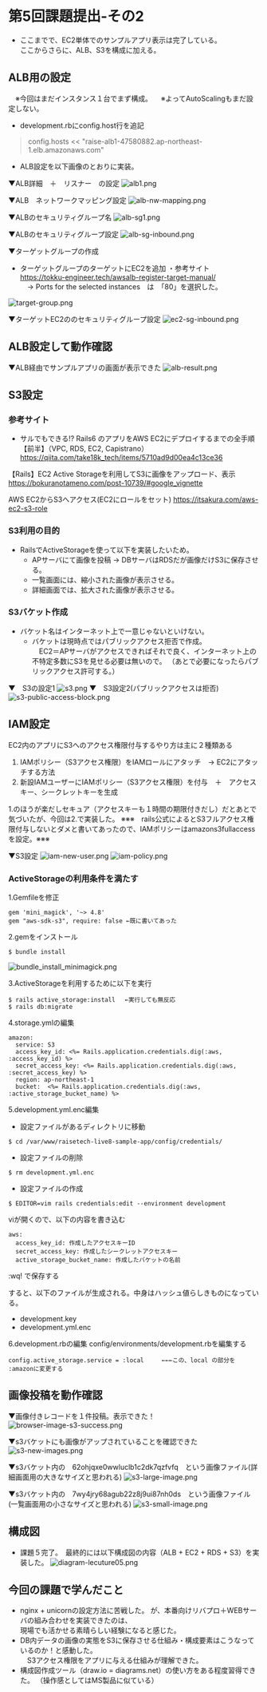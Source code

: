 # 第5回課題提出-その2

- ここまでで、EC2単体でのサンプルアプリ表示は完了している。  
ここからさらに、ALB、S3を構成に加える。

## ALB用の設定
　※今回はまだインスタンス１台でまず構成。
　※よってAutoScalingもまだ設定しない。

- development.rbにconfig.host行を追記	
> config.hosts << "raise-alb1-47580882.ap-northeast-1.elb.amazonaws.com"  

- ALB設定を以下画像のとおりに実装。  

▼ALB詳細　＋　リスナー　の設定
![alb1.png](./files/alb1.png)

▼ALB　ネットワークマッピング設定
![alb-nw-mapping.png](./files/alb-nw-mapping.png)

▼ALBのセキュリティグループ名
![alb-sg1.png](./files/alb-sg1.png)

▼ALBのセキュリティグループ設定
![alb-sg-inbound.png](./files/alb-sg-inbound.png)

▼ターゲットグループの作成
- ターゲットグループのターゲットにEC2を追加
・参考サイト　https://tokku-engineer.tech/awsalb-register-target-manual/  
　→ Ports for the selected instances　は　「80」を選択した。

![target-group.png](./files/target-group.png)


▼ターゲットEC2ののセキュリティグループ設定
![ec2-sg-inbound.png](./files/ec2-sg-inbound.png)


## ALB設定して動作確認

▼ALB経由でサンプルアプリの画面が表示できた
![alb-result.png](./files/alb-result.png)

## S3設定

### 参考サイト
 - サルでもできる!? Rails6 のアプリをAWS EC2にデプロイするまでの全手順【前半】（VPC, RDS, EC2, Capistrano）  
 https://qiita.com/take18k_tech/items/5710ad9d00ea4c13ce36

【Rails】EC2 Active Storageを利用してS3に画像をアップロード、表示
https://bokuranotameno.com/post-10739/#google_vignette

AWS EC2からS3へアクセス(EC2にロールをセット)
https://itsakura.com/aws-ec2-s3-role


### S3利用の目的

- RailsでActiveStorageを使って以下を実装したいため。
    - APサーバにて画像を投稿 → DBサーバはRDSだが画像だけS3に保存させる。
    - 一覧画面には、縮小された画像が表示させる。
    - 詳細画面では、拡大された画像が表示させる。

### S3バケット作成
- バケット名はインターネット上で一意じゃないといけない。
    - バケットは現時点ではパブリックアクセス拒否で作成。  
    　EC2＝APサーバがアクセスできればそれで良く、インターネット上の不特定多数にS3を見せる必要は無いので。
    （あとで必要になったらパブリックアクセス許可する。）

▼　S3の設定1
![s3.png](./files/s3.png)
▼　S3設定2(パブリックアクセスは拒否)
![s3-public-access-block.png](./files/s3-public-access-block.png)


## IAM設定
 EC2内のアプリにS3へのアクセス権限付与するやり方は主に２種類ある
 1. IAMポリシー（S3アクセス権限）をIAMロールにアタッチ　→ EC2にアタッチする方法
 2. 新設IAMユーザーにIAMポリシー（S3アクセス権限）を付与　＋　アクセスキー、シークレットキーを生成

1.のほうが楽だしセキュア（アクセスキーも１時間の期限付きだし）だとあとで気づいたが、今回は2.で実装した。
  ※※※　rails公式によるとS3フルアクセス権限付与しないとダメと書いてあったので、IAMポリシーはamazons3fullaccessを設定。※※※

▼S3設定
![iam-new-user.png](./files/iam-new-user.png)
![iam-policy.png](./files/iam-policy.png)


### ActiveStorageの利用条件を満たす

1.Gemfileを修正  
~~~
gem 'mini_magick', '~> 4.8'
gem "aws-sdk-s3", require: false ←既に書いてあった
~~~

2.gemをインストール
~~~
$ bundle install
~~~


![bundle_install_minimagick.png](./files/bundle_install_minimagick.png)


3.ActiveStorageを利用するために以下を実行
~~~
$ rails active_storage:install 　←実行しても無反応
$ rails db:migrate
~~~

4.storage.ymlの編集
~~~
amazon:
  service: S3
  access_key_id: <%= Rails.application.credentials.dig(:aws, :access_key_id) %>
  secret_access_key: <%= Rails.application.credentials.dig(:aws, :secret_access_key) %>
  region: ap-northeast-1
  bucket:  <%= Rails.application.credentials.dig(:aws, :active_storage_bucket_name) %>
~~~

5.development.yml.enc編集

- 設定ファイルがあるディレクトリに移動
~~~
$ cd /var/www/raisetech-live8-sample-app/config/credentials/
~~~

- 設定ファイルの削除
~~~
$ rm development.yml.enc
~~~

- 設定ファイルの作成
~~~
$ EDITOR=vim rails credentials:edit --environment development
~~~

viが開くので、以下の内容を書き込む
~~~
aws:
  access_key_id: 作成したアクセスキーID
  secret_access_key: 作成したシークレットアクセスキー
  active_storage_bucket_name: 作成したバケットの名前
~~~

:wq! で保存する  

すると、以下のファイルが生成される。中身はハッシュ値らしきものになっている。  
- development.key  
- development.yml.enc  

6.development.rbの編集
config/environments/development.rbを編集する
~~~
config.active_storage.service = :local     ←←←この、local の部分を :amazonに変更する
~~~




## 画像投稿を動作確認
▼画像付きレコードを１件投稿。表示できた！
![browser-image-s3-success.png](./files/browser-image-s3-success.png)

▼s3バケットにも画像がアップされていることを確認できた
![s3-new-images.png](./files/s3-new-images.png)


▼s3バケット内の　62ohjqxe0wwluclb1c2dk7qzfvfq　という画像ファイル(詳細画面用の大きなサイズと思われる)
![s3-large-image.png](./files/s3-large-image.png)

▼s3バケット内の　7wy4jry68agub22z8j9ui87nh0ds　という画像ファイル(一覧画面用の小さなサイズと思われる)
![s3-small-image.png](./files/s3-small-image.png)


## 構成図

- 課題５完了。　最終的には以下構成図の内容（ALB + EC2 + RDS + S3）を実装した。
![diagram-lecuture05.png](./files/diagram-lecuture05.png)


## 今回の課題で学んだこと
- nginx + unicornの設定方法に苦戦した。
  が、本番向けリバプロ＋WEBサーバの組み合わせを実装できたのは、  
  現場でも活かせる素晴らしい経験になると感じた。
- DB内データの画像の実態をS3に保存させる仕組み・構成要素はこうなっているのか！と感動した。  
　S3アクセス権限をアプリに与える仕組みが理解できた。
- 構成図作成ツール（draw.io = diagrams.net）の使い方をある程度習得できた。  （操作感としてはMS製品に似ている）



